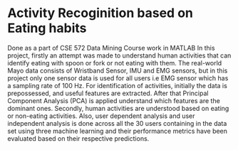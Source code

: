 # Activity Recoginition based on Eating habits

 Done as a part of CSE 572 Data Mining Course work in MATLAB
 In this project, firstly an attempt was made to understand human activities that can identify eating with spoon or fork or not eating with them. The real-world Mayo data consists of Wristband Sensor, IMU and EMG sensors, but in this project only one sensor data is used for all users i.e EMG sensor which has a sampling rate of 100 Hz. For identification of activities, initially the data is prepossessed, and useful features are extracted. After that Principal Component Analysis (PCA) is applied understand which features are the dominant ones. Secondly, human activities are understood based on eating or non-eating activities. Also, user dependent analysis and user independent analysis is done across all the 30 users containing in the data set using three machine learning and their performance metrics have been evaluated based on their respective predictions. 

